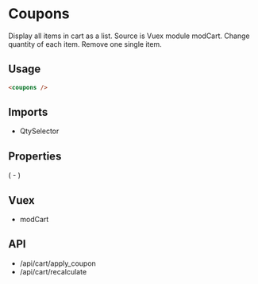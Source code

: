 # Coupons 

Display all items in cart as a list. 
Source is Vuex module modCart.
Change quantity of each item. 
Remove one single item.

## Usage
```html
<coupons />
```

## Imports
- QtySelector

## Properties
( - )

## Vuex
- modCart

## API
- /api/cart/apply_coupon
- /api/cart/recalculate
